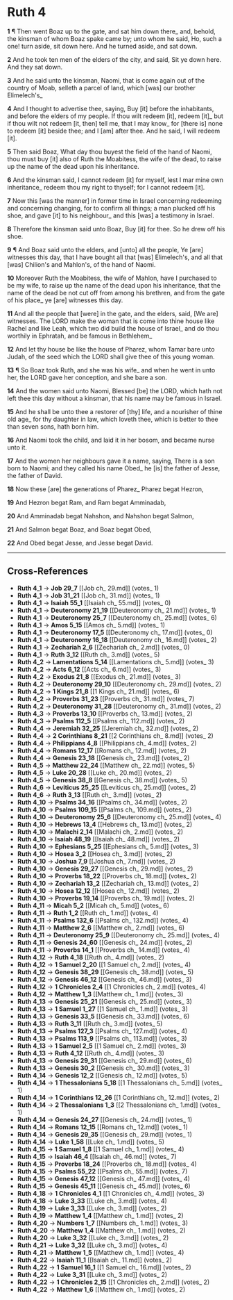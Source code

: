 # Ruth 4

**1** ¶ Then went Boaz up to the gate, and sat him down there_ and, behold, the kinsman of whom Boaz spake came by; unto whom he said, Ho, such a one! turn aside, sit down here. And he turned aside, and sat down.

**2** And he took ten men of the elders of the city, and said, Sit ye down here. And they sat down.

**3** And he said unto the kinsman, Naomi, that is come again out of the country of Moab, selleth a parcel of land, which [was] our brother Elimelech's_

**4** And I thought to advertise thee, saying, Buy [it] before the inhabitants, and before the elders of my people. If thou wilt redeem [it], redeem [it]_ but if thou wilt not redeem [it, then] tell me, that I may know_ for [there is] none to redeem [it] beside thee; and I [am] after thee. And he said, I will redeem [it].

**5** Then said Boaz, What day thou buyest the field of the hand of Naomi, thou must buy [it] also of Ruth the Moabitess, the wife of the dead, to raise up the name of the dead upon his inheritance.

**6** And the kinsman said, I cannot redeem [it] for myself, lest I mar mine own inheritance_ redeem thou my right to thyself; for I cannot redeem [it].

**7** Now this [was the manner] in former time in Israel concerning redeeming and concerning changing, for to confirm all things; a man plucked off his shoe, and gave [it] to his neighbour_ and this [was] a testimony in Israel.

**8** Therefore the kinsman said unto Boaz, Buy [it] for thee. So he drew off his shoe.

**9** ¶ And Boaz said unto the elders, and [unto] all the people, Ye [are] witnesses this day, that I have bought all that [was] Elimelech's, and all that [was] Chilion's and Mahlon's, of the hand of Naomi.

**10** Moreover Ruth the Moabitess, the wife of Mahlon, have I purchased to be my wife, to raise up the name of the dead upon his inheritance, that the name of the dead be not cut off from among his brethren, and from the gate of his place_ ye [are] witnesses this day.

**11** And all the people that [were] in the gate, and the elders, said, [We are] witnesses. The LORD make the woman that is come into thine house like Rachel and like Leah, which two did build the house of Israel_ and do thou worthily in Ephratah, and be famous in Bethlehem_

**12** And let thy house be like the house of Pharez, whom Tamar bare unto Judah, of the seed which the LORD shall give thee of this young woman.

**13** ¶ So Boaz took Ruth, and she was his wife_ and when he went in unto her, the LORD gave her conception, and she bare a son.

**14** And the women said unto Naomi, Blessed [be] the LORD, which hath not left thee this day without a kinsman, that his name may be famous in Israel.

**15** And he shall be unto thee a restorer of [thy] life, and a nourisher of thine old age_ for thy daughter in law, which loveth thee, which is better to thee than seven sons, hath born him.

**16** And Naomi took the child, and laid it in her bosom, and became nurse unto it.

**17** And the women her neighbours gave it a name, saying, There is a son born to Naomi; and they called his name Obed_ he [is] the father of Jesse, the father of David.

**18** Now these [are] the generations of Pharez_ Pharez begat Hezron,

**19** And Hezron begat Ram, and Ram begat Amminadab,

**20** And Amminadab begat Nahshon, and Nahshon begat Salmon,

**21** And Salmon begat Boaz, and Boaz begat Obed,

**22** And Obed begat Jesse, and Jesse begat David.

---

## Cross-References

- **Ruth 4_1** → **Job 29_7** [[Job ch_ 29.md]] (votes_ 1)
- **Ruth 4_1** → **Job 31_21** [[Job ch_ 31.md]] (votes_ 1)
- **Ruth 4_1** → **Isaiah 55_1** [[Isaiah ch_ 55.md]] (votes_ 0)
- **Ruth 4_1** → **Deuteronomy 21_19** [[Deuteronomy ch_ 21.md]] (votes_ 1)
- **Ruth 4_1** → **Deuteronomy 25_7** [[Deuteronomy ch_ 25.md]] (votes_ 6)
- **Ruth 4_1** → **Amos 5_15** [[Amos ch_ 5.md]] (votes_ 1)
- **Ruth 4_1** → **Deuteronomy 17_5** [[Deuteronomy ch_ 17.md]] (votes_ 0)
- **Ruth 4_1** → **Deuteronomy 16_18** [[Deuteronomy ch_ 16.md]] (votes_ 2)
- **Ruth 4_1** → **Zechariah 2_6** [[Zechariah ch_ 2.md]] (votes_ 0)
- **Ruth 4_1** → **Ruth 3_12** [[Ruth ch_ 3.md]] (votes_ 5)
- **Ruth 4_2** → **Lamentations 5_14** [[Lamentations ch_ 5.md]] (votes_ 3)
- **Ruth 4_2** → **Acts 6_12** [[Acts ch_ 6.md]] (votes_ 3)
- **Ruth 4_2** → **Exodus 21_8** [[Exodus ch_ 21.md]] (votes_ 3)
- **Ruth 4_2** → **Deuteronomy 29_10** [[Deuteronomy ch_ 29.md]] (votes_ 2)
- **Ruth 4_2** → **1 Kings 21_8** [[1 Kings ch_ 21.md]] (votes_ 6)
- **Ruth 4_2** → **Proverbs 31_23** [[Proverbs ch_ 31.md]] (votes_ 7)
- **Ruth 4_2** → **Deuteronomy 31_28** [[Deuteronomy ch_ 31.md]] (votes_ 2)
- **Ruth 4_3** → **Proverbs 13_10** [[Proverbs ch_ 13.md]] (votes_ 2)
- **Ruth 4_3** → **Psalms 112_5** [[Psalms ch_ 112.md]] (votes_ 2)
- **Ruth 4_4** → **Jeremiah 32_25** [[Jeremiah ch_ 32.md]] (votes_ 2)
- **Ruth 4_4** → **2 Corinthians 8_21** [[2 Corinthians ch_ 8.md]] (votes_ 2)
- **Ruth 4_4** → **Philippians 4_8** [[Philippians ch_ 4.md]] (votes_ 2)
- **Ruth 4_4** → **Romans 12_17** [[Romans ch_ 12.md]] (votes_ 2)
- **Ruth 4_4** → **Genesis 23_18** [[Genesis ch_ 23.md]] (votes_ 2)
- **Ruth 4_5** → **Matthew 22_24** [[Matthew ch_ 22.md]] (votes_ 5)
- **Ruth 4_5** → **Luke 20_28** [[Luke ch_ 20.md]] (votes_ 2)
- **Ruth 4_5** → **Genesis 38_8** [[Genesis ch_ 38.md]] (votes_ 5)
- **Ruth 4_6** → **Leviticus 25_25** [[Leviticus ch_ 25.md]] (votes_ 2)
- **Ruth 4_6** → **Ruth 3_13** [[Ruth ch_ 3.md]] (votes_ 2)
- **Ruth 4_10** → **Psalms 34_16** [[Psalms ch_ 34.md]] (votes_ 2)
- **Ruth 4_10** → **Psalms 109_15** [[Psalms ch_ 109.md]] (votes_ 2)
- **Ruth 4_10** → **Deuteronomy 25_6** [[Deuteronomy ch_ 25.md]] (votes_ 4)
- **Ruth 4_10** → **Hebrews 13_4** [[Hebrews ch_ 13.md]] (votes_ 2)
- **Ruth 4_10** → **Malachi 2_14** [[Malachi ch_ 2.md]] (votes_ 2)
- **Ruth 4_10** → **Isaiah 48_19** [[Isaiah ch_ 48.md]] (votes_ 2)
- **Ruth 4_10** → **Ephesians 5_25** [[Ephesians ch_ 5.md]] (votes_ 3)
- **Ruth 4_10** → **Hosea 3_2** [[Hosea ch_ 3.md]] (votes_ 2)
- **Ruth 4_10** → **Joshua 7_9** [[Joshua ch_ 7.md]] (votes_ 2)
- **Ruth 4_10** → **Genesis 29_27** [[Genesis ch_ 29.md]] (votes_ 2)
- **Ruth 4_10** → **Proverbs 18_22** [[Proverbs ch_ 18.md]] (votes_ 2)
- **Ruth 4_10** → **Zechariah 13_2** [[Zechariah ch_ 13.md]] (votes_ 2)
- **Ruth 4_10** → **Hosea 12_12** [[Hosea ch_ 12.md]] (votes_ 2)
- **Ruth 4_10** → **Proverbs 19_14** [[Proverbs ch_ 19.md]] (votes_ 2)
- **Ruth 4_11** → **Micah 5_2** [[Micah ch_ 5.md]] (votes_ 6)
- **Ruth 4_11** → **Ruth 1_2** [[Ruth ch_ 1.md]] (votes_ 4)
- **Ruth 4_11** → **Psalms 132_6** [[Psalms ch_ 132.md]] (votes_ 4)
- **Ruth 4_11** → **Matthew 2_6** [[Matthew ch_ 2.md]] (votes_ 6)
- **Ruth 4_11** → **Deuteronomy 25_9** [[Deuteronomy ch_ 25.md]] (votes_ 4)
- **Ruth 4_11** → **Genesis 24_60** [[Genesis ch_ 24.md]] (votes_ 2)
- **Ruth 4_11** → **Proverbs 14_1** [[Proverbs ch_ 14.md]] (votes_ 4)
- **Ruth 4_12** → **Ruth 4_18** [[Ruth ch_ 4.md]] (votes_ 2)
- **Ruth 4_12** → **1 Samuel 2_20** [[1 Samuel ch_ 2.md]] (votes_ 4)
- **Ruth 4_12** → **Genesis 38_29** [[Genesis ch_ 38.md]] (votes_ 5)
- **Ruth 4_12** → **Genesis 46_12** [[Genesis ch_ 46.md]] (votes_ 3)
- **Ruth 4_12** → **1 Chronicles 2_4** [[1 Chronicles ch_ 2.md]] (votes_ 4)
- **Ruth 4_12** → **Matthew 1_3** [[Matthew ch_ 1.md]] (votes_ 3)
- **Ruth 4_13** → **Genesis 25_21** [[Genesis ch_ 25.md]] (votes_ 3)
- **Ruth 4_13** → **1 Samuel 1_27** [[1 Samuel ch_ 1.md]] (votes_ 3)
- **Ruth 4_13** → **Genesis 33_5** [[Genesis ch_ 33.md]] (votes_ 6)
- **Ruth 4_13** → **Ruth 3_11** [[Ruth ch_ 3.md]] (votes_ 5)
- **Ruth 4_13** → **Psalms 127_3** [[Psalms ch_ 127.md]] (votes_ 4)
- **Ruth 4_13** → **Psalms 113_9** [[Psalms ch_ 113.md]] (votes_ 3)
- **Ruth 4_13** → **1 Samuel 2_5** [[1 Samuel ch_ 2.md]] (votes_ 3)
- **Ruth 4_13** → **Ruth 4_12** [[Ruth ch_ 4.md]] (votes_ 3)
- **Ruth 4_13** → **Genesis 29_31** [[Genesis ch_ 29.md]] (votes_ 6)
- **Ruth 4_13** → **Genesis 30_2** [[Genesis ch_ 30.md]] (votes_ 3)
- **Ruth 4_14** → **Genesis 12_2** [[Genesis ch_ 12.md]] (votes_ 5)
- **Ruth 4_14** → **1 Thessalonians 5_18** [[1 Thessalonians ch_ 5.md]] (votes_ 1)
- **Ruth 4_14** → **1 Corinthians 12_26** [[1 Corinthians ch_ 12.md]] (votes_ 2)
- **Ruth 4_14** → **2 Thessalonians 1_3** [[2 Thessalonians ch_ 1.md]] (votes_ 1)
- **Ruth 4_14** → **Genesis 24_27** [[Genesis ch_ 24.md]] (votes_ 1)
- **Ruth 4_14** → **Romans 12_15** [[Romans ch_ 12.md]] (votes_ 1)
- **Ruth 4_14** → **Genesis 29_35** [[Genesis ch_ 29.md]] (votes_ 1)
- **Ruth 4_14** → **Luke 1_58** [[Luke ch_ 1.md]] (votes_ 5)
- **Ruth 4_15** → **1 Samuel 1_8** [[1 Samuel ch_ 1.md]] (votes_ 4)
- **Ruth 4_15** → **Isaiah 46_4** [[Isaiah ch_ 46.md]] (votes_ 7)
- **Ruth 4_15** → **Proverbs 18_24** [[Proverbs ch_ 18.md]] (votes_ 4)
- **Ruth 4_15** → **Psalms 55_22** [[Psalms ch_ 55.md]] (votes_ 7)
- **Ruth 4_15** → **Genesis 47_12** [[Genesis ch_ 47.md]] (votes_ 4)
- **Ruth 4_15** → **Genesis 45_11** [[Genesis ch_ 45.md]] (votes_ 6)
- **Ruth 4_18** → **1 Chronicles 4_1** [[1 Chronicles ch_ 4.md]] (votes_ 3)
- **Ruth 4_18** → **Luke 3_33** [[Luke ch_ 3.md]] (votes_ 4)
- **Ruth 4_19** → **Luke 3_33** [[Luke ch_ 3.md]] (votes_ 2)
- **Ruth 4_19** → **Matthew 1_4** [[Matthew ch_ 1.md]] (votes_ 2)
- **Ruth 4_20** → **Numbers 1_7** [[Numbers ch_ 1.md]] (votes_ 3)
- **Ruth 4_20** → **Matthew 1_4** [[Matthew ch_ 1.md]] (votes_ 2)
- **Ruth 4_20** → **Luke 3_32** [[Luke ch_ 3.md]] (votes_ 2)
- **Ruth 4_21** → **Luke 3_32** [[Luke ch_ 3.md]] (votes_ 4)
- **Ruth 4_21** → **Matthew 1_5** [[Matthew ch_ 1.md]] (votes_ 4)
- **Ruth 4_22** → **Isaiah 11_1** [[Isaiah ch_ 11.md]] (votes_ 2)
- **Ruth 4_22** → **1 Samuel 16_1** [[1 Samuel ch_ 16.md]] (votes_ 2)
- **Ruth 4_22** → **Luke 3_31** [[Luke ch_ 3.md]] (votes_ 2)
- **Ruth 4_22** → **1 Chronicles 2_15** [[1 Chronicles ch_ 2.md]] (votes_ 2)
- **Ruth 4_22** → **Matthew 1_6** [[Matthew ch_ 1.md]] (votes_ 2)
